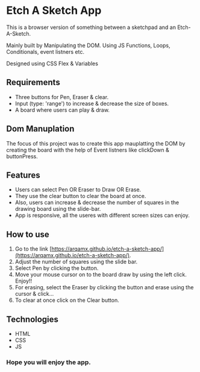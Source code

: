 # Etch A Sketch App

This is a browser version of something between a sketchpad and an Etch-A-Sketch.

Mainly built by Manipulating the DOM. Using JS Functions, Loops, Conditionals, event listners etc.

Designed using CSS Flex & Variables




## Requirements

- Three buttons for Pen, Eraser & clear.
- Input (type: 'range') to increase & decrease the size of boxes.
- A board where users can play & draw.



## Dom Manuplation
The focus of this project was to create this app mauplatting the DOM by creating the board with the help of Event listners like clickDown & buttonPress.




## Features
* Users can select Pen OR Eraser to Draw OR Erase.
* They use the clear button to clear the board at once.
* Also, users can increase & decrease the number of squares in the drawing board using the slide-bar.
* App is responsive, all the useres with different screen sizes can enjoy.

## How to use
1. Go to the link [https://arqamx.github.io/etch-a-sketch-app/](https://arqamx.github.io/etch-a-sketch-app/).
2. Adjust the number of squares using the slide bar.
3. Select Pen by clicking the button.
4. Move your mouse cursor on to the board draw by using the left click. Enjoy!!
5. For erasing, select the Eraser by clicking the button and erase using the cursor & click...
6. To clear at once click on the Clear button.

## Technologies
* HTML
* CSS
* JS


### Hope you will enjoy the app.
